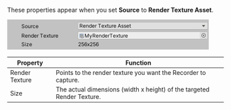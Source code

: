 These properties appear when you set **Source** to **Render Texture Asset**.

![](Images/CaptureOptionsRenderTextureAsset.png)

|Property|Function|
|-|-|
| Render Texture | Points to the render texture you want the Recorder to capture. |
| Size | The actual dimensions (width x height) of the targeted Render Texture. |
